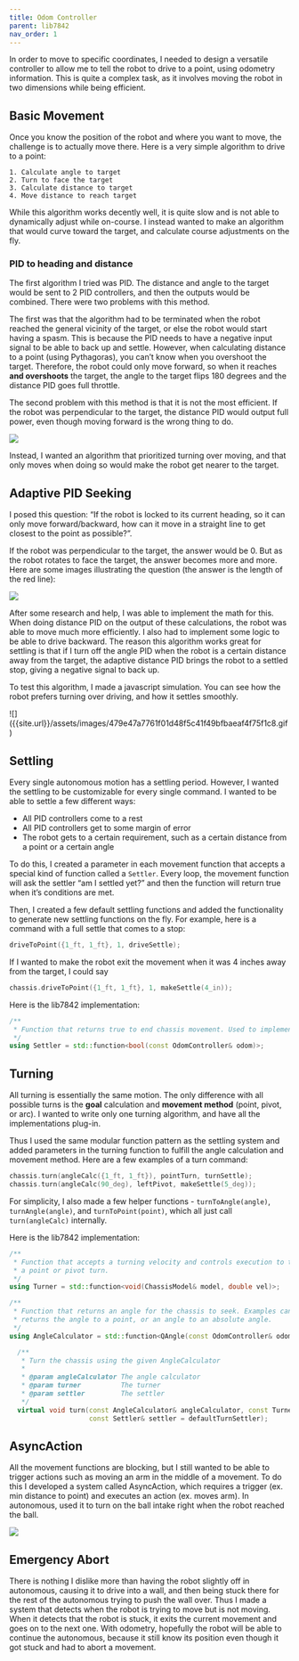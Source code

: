 ```yaml
---
title: Odom Controller
parent: lib7842
nav_order: 1
---
```


In order to move to specific coordinates, I needed to design a versatile controller to allow me to tell the robot to drive to a point, using odometry information. This is quite a complex task, as it involves moving the robot in two dimensions while being efficient.

## Basic Movement

Once you know the position of the robot and where you want to move, the challenge is to actually move there. Here is a very simple algorithm to drive to a point:

```
1. Calculate angle to target
2. Turn to face the target
3. Calculate distance to target
4. Move distance to reach target
```

While this algorithm works decently well, it is quite slow and is not able to dynamically adjust while on-course. I instead wanted to make an algorithm that would curve toward the target, and calculate course adjustments on the fly.

### PID to heading and distance

The first algorithm I tried was PID. The distance and angle to the target would be sent to 2 PID controllers, and then the outputs would be combined. There were two problems with this method.

The first was that the algorithm had to be terminated when the robot reached the general vicinity of the target, or else the robot would start having a spasm. This is because the PID needs to have a negative input signal to be able to back up and settle. However, when calculating distance to a point (using Pythagoras), you can’t know when you overshoot the target. Therefore, the robot could only move forward, so when it reaches **and overshoots** the target, the angle to the target flips 180 degrees and the distance PID goes full throttle.

The second problem with this method is that it is not the most efficient. If the robot was perpendicular to the target, the distance PID would output full power, even though moving forward is the wrong thing to do.

![]({{site.url}}/assets/images/4c657dbc37e8ba9aa90ca55b61b76f05335459d1.png)

Instead, I wanted an algorithm that prioritized turning over moving, and that only moves when doing so would make the robot get nearer to the target.

## Adaptive PID Seeking
I posed this question: “If the robot is locked to its current heading, so it can only move forward/backward, how can it move in a straight line to get closest to the point as possible?”.

If the robot was perpendicular to the target, the answer would be 0. But as the robot rotates to face the target, the answer becomes more and more. Here are some images illustrating the question (the answer is the length of the red line):

![]({{site.url}}/assets/images/d540e20cfe7ba1395aed7a1ecdab796141a108c0.png)

After some research and help, I was able to implement the math for this. When doing distance PID on the output of these calculations, the robot was able to move much more efficiently. I also had to implement some logic to be able to drive backward. The reason this algorithm works great for settling is that if I turn off the angle PID when the robot is a certain distance away from the target, the adaptive distance PID brings the robot to a settled stop, giving a negative signal to back up.

To test this algorithm, I made a javascript simulation. You can see how the robot prefers turning over driving, and how it settles smoothly.

<object width="100%" height="300" data="{{site.url}}/assets/demos/adaptiveSeek.html"> 
    ![]({{site.url}}/assets/images/479e47a7761f01d48f5c41f49bfbaeaf4f75f1c8.gif)
</object>

## Settling
Every single autonomous motion has a settling period. However, I wanted the settling to be customizable for every single command. I wanted to be able to settle a few different ways:

* All PID controllers come to a rest
* All PID controllers get to some margin of error
* The robot gets to a certain requirement, such as a certain distance from a point or a certain angle

To do this, I created a parameter in each movement function that accepts a special kind of function called a `Settler`. Every loop, the movement function will ask the settler “am I settled yet?” and then the function will return true when it’s conditions are met.

Then, I created a few default settling functions and added the functionality to generate new settling functions on the fly. For example, here is a command with a full settle that comes to a stop:
```cpp
driveToPoint({1_ft, 1_ft}, 1, driveSettle);
```
If I wanted to make the robot exit the movement when it was 4 inches away from the target, I could say 

```cpp
chassis.driveToPoint({1_ft, 1_ft}, 1, makeSettle(4_in));
```

Here is the lib7842 implementation:
```cpp
/**
 * Function that returns true to end chassis movement. Used to implement different settling methods.
 */
using Settler = std::function<bool(const OdomController& odom)>;
```

## Turning
All turning is essentially the same motion. The only difference with all possible turns is the **goal** calculation and **movement method** (point, pivot, or arc). I wanted to write only one turning algorithm, and have all the implementations plug-in. 

Thus I used the same modular function pattern as the settling system and added parameters in the turning function to fulfill the angle calculation and movement method. Here are a few examples of a turn command:

```cpp
chassis.turn(angleCalc({1_ft, 1_ft}), pointTurn, turnSettle);
chassis.turn(angleCalc(90_deg), leftPivot, makeSettle(5_deg));
```

For simplicity, I also made a few helper functions - `turnToAngle(angle)`, `turnAngle(angle)`, and `turnToPoint(point)`, which all just call `turn(angleCalc)` internally.

Here is the lib7842 implementation:

```cpp
/**
 * Function that accepts a turning velocity and controls execution to the chassis. Used to implement
 * a point or pivot turn.
 */
using Turner = std::function<void(ChassisModel& model, double vel)>;

/**
 * Function that returns an angle for the chassis to seek. Examples can be an AngleCalculator that
 * returns the angle to a point, or an angle to an absolute angle.
 */
using AngleCalculator = std::function<QAngle(const OdomController& odom)>;
```

```cpp
  /**
   * Turn the chassis using the given AngleCalculator
   *
   * @param angleCalculator The angle calculator
   * @param turner          The turner
   * @param settler         The settler
   */
  virtual void turn(const AngleCalculator& angleCalculator, const Turner& turner = pointTurn,
                    const Settler& settler = defaultTurnSettler);
```

## AsyncAction
All the movement functions are blocking, but I still wanted to be able to trigger actions such as moving an arm in the middle of a movement. To do this I developed a system called AsyncAction, which requires a trigger (ex. min distance to point) and executes an action (ex. moves arm). In autonomous, used it to turn on the ball intake right when the robot reached the ball.

![]({{site.url}}/assets/images/44df1fcc5ac2962d52ed66e05f9c7f9b921a7242.png)

## Emergency Abort
There is nothing I dislike more than having the robot slightly off in autonomous, causing it to drive into a wall, and then being stuck there for the rest of the autonomous trying to push the wall over. Thus I made a system that detects when the robot is trying to move but is not moving. When it detects that the robot is stuck, it exits the current movement and goes on to the next one. With odometry, hopefully the robot will be able to continue the autonomous, because it still know its position even though it got stuck and had to abort a movement.